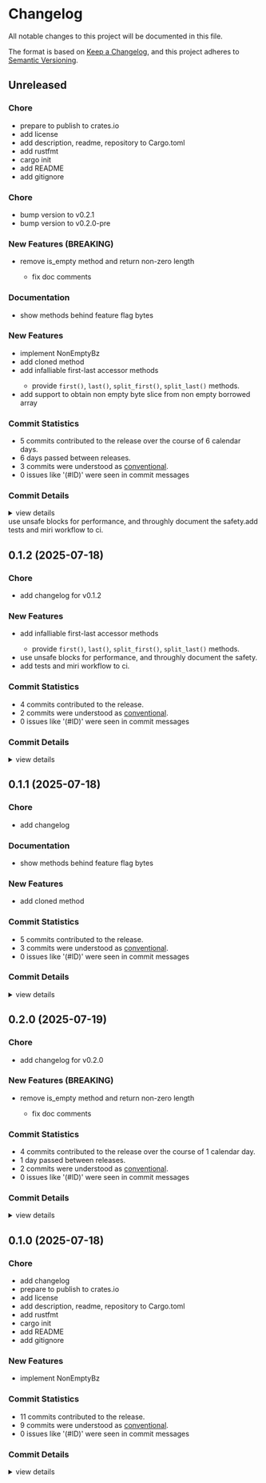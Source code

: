 # Changelog

All notable changes to this project will be documented in this file.

The format is based on [Keep a Changelog](https://keepachangelog.com/en/1.0.0/),
and this project adheres to [Semantic Versioning](https://semver.org/spec/v2.0.0.html).

## Unreleased

<csr-id-b903cf4956dd89a6999bfb83d46b814822e6b240/>
<csr-id-3164ba3347f3bc82b88bb88db29e51d2b13bc363/>
<csr-id-82c926831fc6c8a5c67e6453555cfb6624d60700/>
<csr-id-7d8da29c8102787d05b2c565a14c5dba61b2f10b/>
<csr-id-74fbbaf94e518acc6cbaf1dcc8196a7922710214/>
<csr-id-f58dfa77507a33330158973f772bcec09574cb3f/>
<csr-id-6fb66df4aa42537aaf7f415233e02dc6cfd647b8/>

### Chore

 - <csr-id-b903cf4956dd89a6999bfb83d46b814822e6b240/> prepare to publish to crates.io
 - <csr-id-3164ba3347f3bc82b88bb88db29e51d2b13bc363/> add license
 - <csr-id-82c926831fc6c8a5c67e6453555cfb6624d60700/> add description, readme, repository to Cargo.toml
 - <csr-id-7d8da29c8102787d05b2c565a14c5dba61b2f10b/> add rustfmt
 - <csr-id-74fbbaf94e518acc6cbaf1dcc8196a7922710214/> cargo init
 - <csr-id-f58dfa77507a33330158973f772bcec09574cb3f/> add README
 - <csr-id-6fb66df4aa42537aaf7f415233e02dc6cfd647b8/> add gitignore

### Chore

 - <csr-id-aa01da2a5371b2f1d04e2d24cd72dba86aa386f2/> bump version to v0.2.1
 - <csr-id-a7fddb9134e77929fb5a8399c89a167cda2a5e99/> bump version to v0.2.0-pre

### New Features (BREAKING)

 - <csr-id-c5e19c84183a42412fc862898283962561d908f5/> remove is_empty method and return non-zero length
   - fix doc comments

### Documentation

 - <csr-id-0b86ae0651febfa814f7df008cae7d2bf582695d/> show methods behind feature flag bytes

### New Features

 - <csr-id-ad7e532ac221e4c1bbc4673903e3aff1e1e75381/> implement NonEmptyBz
 - <csr-id-a5a5620f484361ddad58c0beb7dbe6639a6c487d/> add cloned method
 - <csr-id-d9c5b1cefb8c2b78ff88b95825f74124b4332607/> add infalliable first-last accessor methods
   - provide `first()`, `last()`, `split_first()`, `split_last()` methods.
 - <csr-id-41c416c63bdeace91082bfeeb30380756f5aa288/> add support to obtain non empty byte slice from non empty borrowed array

### Commit Statistics

<csr-read-only-do-not-edit/>

 - 5 commits contributed to the release over the course of 6 calendar days.
 - 6 days passed between releases.
 - 3 commits were understood as [conventional](https://www.conventionalcommits.org).
 - 0 issues like '(#ID)' were seen in commit messages

### Commit Details

<csr-read-only-do-not-edit/>

<details><summary>view details</summary>

 * **Uncategorized**
    - Bump version to v0.2.1 (aa01da2)
    - Merge pull request #13 from hubcycle/12-nebz-borrowed-array-as-slice (2230085)
    - Bump version to v0.2.0-pre (a7fddb9)
    - Add support to obtain non empty byte slice from non empty borrowed array (41c416c)
    - Merge pull request #11 from hubcycle/release/v0.2.0 (223e5cc)
</details>

<csr-unknown>
use unsafe blocks for performance, and throughly document the safety.add tests and miri workflow to ci.<csr-unknown/>

## 0.1.2 (2025-07-18)

<csr-id-5c51d53a14360aa051003275f89859c7deca5e07/>

### Chore

 - <csr-id-5c51d53a14360aa051003275f89859c7deca5e07/> add changelog for v0.1.2

### New Features

 - <csr-id-d9c5b1cefb8c2b78ff88b95825f74124b4332607/> add infalliable first-last accessor methods
   - provide `first()`, `last()`, `split_first()`, `split_last()` methods.
- use unsafe blocks for performance, and throughly document the safety.
- add tests and miri workflow to ci.

### Commit Statistics

<csr-read-only-do-not-edit/>

 - 4 commits contributed to the release.
 - 2 commits were understood as [conventional](https://www.conventionalcommits.org).
 - 0 issues like '(#ID)' were seen in commit messages

### Commit Details

<csr-read-only-do-not-edit/>

<details><summary>view details</summary>

 * **Uncategorized**
    - Add changelog for v0.1.2 (5c51d53)
    - Merge pull request #7 from hubcycle/feature/6-infalliable-first-last (f7a5cad)
    - Add infalliable first-last accessor methods (d9c5b1c)
    - Merge pull request #5 from hubcycle/release/v0.1.1 (1c36b38)
</details>

## 0.1.1 (2025-07-18)

<csr-id-f8cfcfeb5eb7a1799e8e30f0bf60774722a6bab7/>

### Chore

 - <csr-id-f8cfcfeb5eb7a1799e8e30f0bf60774722a6bab7/> add changelog

### Documentation

 - <csr-id-0b86ae0651febfa814f7df008cae7d2bf582695d/> show methods behind feature flag bytes

### New Features

 - <csr-id-a5a5620f484361ddad58c0beb7dbe6639a6c487d/> add cloned method

### Commit Statistics

<csr-read-only-do-not-edit/>

 - 5 commits contributed to the release.
 - 3 commits were understood as [conventional](https://www.conventionalcommits.org).
 - 0 issues like '(#ID)' were seen in commit messages

### Commit Details

<csr-read-only-do-not-edit/>

<details><summary>view details</summary>

 * **Uncategorized**
    - Add changelog (f8cfcfe)
    - Merge pull request #4 from hubcycle/dev (94fc052)
    - Show methods behind feature flag bytes (0b86ae0)
    - Merge pull request #3 from hubcycle/dev (df471fa)
    - Add cloned method (a5a5620)
</details>

## 0.2.0 (2025-07-19)

### Chore

 - <csr-id-32fb3e7bd087641eb6bef672f9947f36a571c03a/> add changelog for v0.2.0

### New Features (BREAKING)

 - <csr-id-c5e19c84183a42412fc862898283962561d908f5/> remove is_empty method and return non-zero length
   - fix doc comments

### Commit Statistics

<csr-read-only-do-not-edit/>

 - 4 commits contributed to the release over the course of 1 calendar day.
 - 1 day passed between releases.
 - 2 commits were understood as [conventional](https://www.conventionalcommits.org).
 - 0 issues like '(#ID)' were seen in commit messages

### Commit Details

<csr-read-only-do-not-edit/>

<details><summary>view details</summary>

 * **Uncategorized**
    - Add changelog for v0.2.0 (32fb3e7)
    - Merge pull request #10 from hubcycle/9-remove-is_empty-and-return-non-zero-length (8a6bd1e)
    - Remove is_empty method and return non-zero length (c5e19c8)
    - Merge pull request #8 from hubcycle/release/v0.1.2 (4aada5a)
</details>

## 0.1.0 (2025-07-18)

<csr-id-6923fd24ed8c89b262c326f57897eecd379c420c/>
<csr-id-b903cf4956dd89a6999bfb83d46b814822e6b240/>
<csr-id-3164ba3347f3bc82b88bb88db29e51d2b13bc363/>
<csr-id-82c926831fc6c8a5c67e6453555cfb6624d60700/>
<csr-id-7d8da29c8102787d05b2c565a14c5dba61b2f10b/>
<csr-id-74fbbaf94e518acc6cbaf1dcc8196a7922710214/>
<csr-id-f58dfa77507a33330158973f772bcec09574cb3f/>
<csr-id-6fb66df4aa42537aaf7f415233e02dc6cfd647b8/>

### Chore

 - <csr-id-6923fd24ed8c89b262c326f57897eecd379c420c/> add changelog
 - <csr-id-b903cf4956dd89a6999bfb83d46b814822e6b240/> prepare to publish to crates.io
 - <csr-id-3164ba3347f3bc82b88bb88db29e51d2b13bc363/> add license
 - <csr-id-82c926831fc6c8a5c67e6453555cfb6624d60700/> add description, readme, repository to Cargo.toml
 - <csr-id-7d8da29c8102787d05b2c565a14c5dba61b2f10b/> add rustfmt
 - <csr-id-74fbbaf94e518acc6cbaf1dcc8196a7922710214/> cargo init
 - <csr-id-f58dfa77507a33330158973f772bcec09574cb3f/> add README
 - <csr-id-6fb66df4aa42537aaf7f415233e02dc6cfd647b8/> add gitignore

### New Features

 - <csr-id-ad7e532ac221e4c1bbc4673903e3aff1e1e75381/> implement NonEmptyBz

### Commit Statistics

<csr-read-only-do-not-edit/>

 - 11 commits contributed to the release.
 - 9 commits were understood as [conventional](https://www.conventionalcommits.org).
 - 0 issues like '(#ID)' were seen in commit messages

### Commit Details

<csr-read-only-do-not-edit/>

<details><summary>view details</summary>

 * **Uncategorized**
    - Merge pull request #2 from hubcycle/dev (19147c7)
    - Add changelog (6923fd2)
    - Merge pull request #1 from hubcycle/dev (4434803)
    - Prepare to publish to crates.io (b903cf4)
    - Implement NonEmptyBz (ad7e532)
    - Add license (3164ba3)
    - Add description, readme, repository to Cargo.toml (82c9268)
    - Add rustfmt (7d8da29)
    - Cargo init (74fbbaf)
    - Add README (f58dfa7)
    - Add gitignore (6fb66df)
</details>

